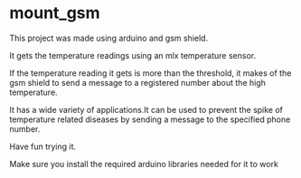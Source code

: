 # mount_gsm


This project was made using arduino and gsm shield.

It gets the temperature readings using an mlx temperature sensor.

If the temperature reading it gets is more than the threshold, it makes of the gsm shield to send a message to a registered number about the high temperature.


It has a wide variety of applications.It can be used to prevent the spike of temperature related diseases by sending  a message to the specified phone number.



Have fun trying it.

Make sure you install the required arduino libraries needed for it to work
